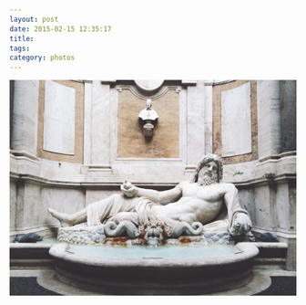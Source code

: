 ```yaml
---
layout: post
date: 2015-02-15 12:35:17
title: 
tags:
category: photos
---
```


![title](/assets/photoblog/lounging-god-of-small-fountains.jpg)